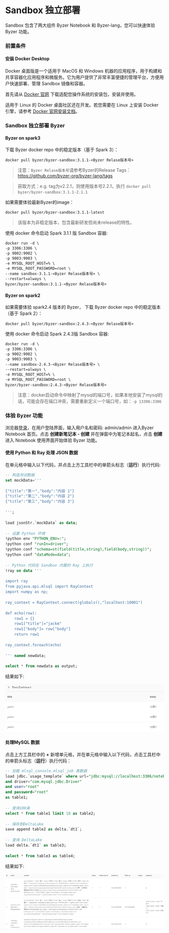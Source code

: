 # Sandbox 独立部署

Sandbox 包含了两大组件 Byzer Notebook 和 Byzer-lang，您可以快速体验 Byzer 功能。

### 前置条件

#### 安装 Docker Desktop

Docker 桌面版是一个适用于 MacOS 和 Windows 机器的应用程序，用于构建和共享容器化应用程序和微服务。它为用户提供了非常丰富便捷的管理平台，方便用户快速部署、管理 Sandbox 镜像和容器。

首先请从 [Docker 官网](https://www.docker.com/products/docker-desktop) 下载适配您操作系统的安装包，安装并使用。

适用于 Linux 的 Docker 桌面社区还在开发。若您需要在 Linux 上安装 Docker 引擎，请参考 [Docker 官网安装文档](https://docs.docker.com/engine/install/ubuntu/)。

### Sandbox 独立部署 Byzer

#### Byzer on spark3

下载 Byzer docker repo 中的稳定版本（基于 Spark 3）：

```shell
docker pull byzer/byzer-sandbox:3.1.1-<Byzer Relase版本号>
```

> 注意：`Byzer Relase版本号`请参考Byzer的Release Tags：https://github.com/byzer-org/byzer-lang/tags

> 获取方式：e.g. tag为v2.2.1，则使用版本号2.2.1，执行 `docker pull byzer/byzer-sandbox:3.1.1-2.1.1`

如果需要体验最新Byzer的image：

```shell
docker pull byzer/byzer-sandbox:3.1.1-latest
```

> 该版本为非稳定版本，包含最新研发但尚未release的特性。

使用 docker 命令启动 Spark 3.1.1 版 Sandbox 容器:

```shell
docker run -d \
-p 3306:3306 \
-p 9002:9002 \
-p 9003:9003 \
-e MYSQL_ROOT_HOST=% \
-e MYSQL_ROOT_PASSWORD=root \
--name sandbox-3.1.1-<Byzer Relase版本号> \
--restart=always \
byzer/byzer-sandbox:3.1.1-<Byzer Relase版本号>
```

#### Byzer on spark2

如果需要体验 spark2.4 版本的 Byzer， 下载 Byzer docker repo 中的稳定版本（基于 Spark 2）：

```shell
docker pull byzer/byzer-sandbox:2.4.3-<Byzer Relase版本号>
```

使用 docker 命令启动 Spark 2.4.3版 Sandbox 容器:

```shell
docker run -d \
-p 3306:3306 \
-p 9002:9002 \
-p 9003:9003 \
--name sandbox-2.4.3-<Byzer Relase版本号> \
--restart=always \
-e MYSQL_ROOT_HOST=% \
-e MYSQL_ROOT_PASSWORD=root \
byzer/byzer-sandbox:2.4.3-<Byzer Relase版本号>
```

> 注意：docker启动命令中映射了mysql的端口号，如果本地安装了mysql的话，可能会存在端口冲突，需要重新定义一个端口号，如：`-p 13306:3306`


### 体验 Byzer 功能

浏览器[登录](http://localhost:9002)，在用户登陆界面，输入用户名和密码: admin/admin 进入Byzer Notebook 首页。点击 **创建新笔记本 - 创建** 并在弹窗中为笔记本起名，点击 **创建** 进入 Notebook 使用界面开始体验 Byzer 功能。

#### 使用 Python 和 Ray 处理 JSON 数据

在单元格中输入以下代码，并点击上方工具栏中的单箭头标志（**运行**）执行代码:

```sql
-- 构造测试数据
set mockData='''

{"title":"第一","body":"内容 1"}
{"title":"第二","body":"内容 2"}
{"title":"第三","body":"内容 3"}

''';

load jsonStr.`mockData` as data;

-- 设置 Python 环境 
!python env "PYTHON_ENV=:";
!python conf "runIn=driver";
!python conf "schema=st(field(title,string),field(body,string))";
!python conf "dataMode=data";

-- Python 代码在 Sandbox 内置的 Ray 上执行
!ray on data '''

import ray
from pyjava.api.mlsql import RayContext
import numpy as np;

ray_context = RayContext.connect(globals(),"localhost:10001")

def echo(row):
    row1 = {}
    row1["title"]="jackm"
    row1["body"]= row["body"]
    return row1

ray_context.foreach(echo)

''' named newdata;

select * from newdata as output;
```

结果如下:

  <img src="/byzer-lang/zh-cn/installation/containerized_deployment/images/python-ray-result.PNG" alt="Python-Ray 结果"/>

#### 处理MySQL 数据

点击上方工具栏中的 **+** 新增单元格，并在单元格中输入以下代码，点击工具栏中的单箭头标志（**运行**）执行代码：

 ```sql
-- 加载 mlsql_console.mlsql_job 表数据
load jdbc.`usage_template` where url="jdbc:mysql://localhost:3306/notebook?characterEncoding=utf8&zeroDateTimeBehavior=convertToNull&tinyInt1isBit=false"
 and driver="com.mysql.jdbc.Driver"
 and user="root"
 and password="root"
 as table1;
 
-- 查询100条
select * from table1 limit 10 as table2;

-- 保存到DeltaLake
save append table2 as delta.`dt1`;

-- 查询 DeltaLake 
load delta.`dt1` as table3;
 
select * from table3 as table4;
 ```

结果如下:

  <img src="/byzer-lang/zh-cn/installation/containerized_deployment/images/mysql-deltalake.PNG" alt="MySQL-deltalake"/>